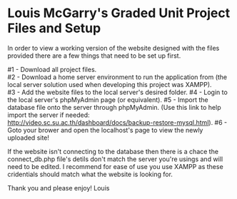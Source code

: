 Louis McGarry's Graded Unit Project Files and Setup
===================================================
In order to view a working version of the website designed with
the files provided there are a few things that need to be set up first.

#1 - Download all project files.<br>
#2 - Download a home server environment to run the application from
     (the local server solution used when developing this project was
     XAMPP).<br>
#3 - Add the website files to the local server's desired folder.
#4 - Login to the local server's phpMyAdmin page (or equivalent).
#5 - Import the database file onto the server through phpMyAdmin. 
     (Use this link to help import the server if needed:
     http://video.sc.su.ac.th/dashboard/docs/backup-restore-mysql.html).
#6 - Goto your brower and open the localhost's page to view the newly
     uploaded site!

If the website isn't connecting to the database then there is a chace the
connect_db.php file's detils don't match the server you're usings and will
need to be edited.
I recommend for ease of use you use XAMPP as these cridentials should
match what the website is looking for.

Thank you and please enjoy!
Louis
